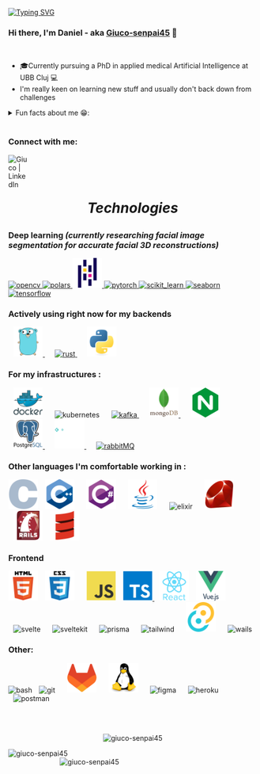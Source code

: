 <a href="https://git.io/typing-svg"><img src="https://readme-typing-svg.demolab.com?font=Fira+Code&pause=1000&color=47F7BA&width=680&lines=Nondeterministically+breaking+every+pattern.;%E0%B8%85%5E%3E%E2%A9%8A%3C%5E%E0%B8%85+Absolute+Academic+Machine+%E2%89%BD%5E%E2%80%A2%E2%A9%8A%E2%80%A2%5E%E2%89%BC;Honestly+just+vibin'+my+way+through+this%2C+professionally." alt="Typing SVG" /></a>

### Hi there, I'm Daniel - aka [Giuco-senpai45][dummy] 👋

<br/>

- 🎓Currently pursuing a PhD in applied medical Artificial Intelligence at UBB Cluj 💻
- I'm really keen on learning new stuff and usually don't back down from challenges
<details>
    <summary>Fun facts about me 😁:</summary>
    <li>I love drawing 🎨 and singing 🎤</li>
    <li>I play basketball 🏀</li>
    <li><a href="https://myanimelist.net/profile/Giuco"><i>I also watch a lot of anime (shh)</i></a></li>
</details>

<br/>

### Connect with me:

<!-- [<img align="left" alt="Giuco | Twitter" width="22px" src="https://cdn.jsdelivr.net/npm/simple-icons@v3/icons/twitter.svg" />][twitter] -->

[<img align="left" alt="Giuco | LinkedIn" width="40px" src="https://www.svgrepo.com/show/157006/linkedin.svg" />][linkedin]

<br />
<br />
<br />

# <p align="center"><b><i>Technologies</i></b></p>

### <b>Deep learning <i> (currently researching facial image segmentation for accurate facial 3D reconstructions) </i></b>

<p align="left">
  <a href="https://opencv.org/" target="_blank" rel="noreferrer"> <img src="https://www.vectorlogo.zone/logos/opencv/opencv-icon.svg" alt="opencv" width="60" height="60"/> </a>
  <a href="https://pola.rs/" target="_blank" rel="noreferrer"> <img src="https://avatars.githubusercontent.com/u/83768144?s=200&v=4" alt="polars" width="60" height="60"/> </a>
  <a href="https://pandas.pydata.org/" target="_blank" rel="noreferrer"> <img src="https://raw.githubusercontent.com/devicons/devicon/2ae2a900d2f041da66e950e4d48052658d850630/icons/pandas/pandas-original.svg" alt="pandas" width="60" height="60"/> </a>
  <a href="https://pytorch.org/" target="_blank" rel="noreferrer"> <img src="https://www.vectorlogo.zone/logos/pytorch/pytorch-icon.svg" alt="pytorch" width="60" height="60"/> </a>
  <a href="https://scikit-learn.org/" target="_blank" rel="noreferrer"> <img src="https://upload.wikimedia.org/wikipedia/commons/0/05/Scikit_learn_logo_small.svg" alt="scikit_learn" width="60" height="60"/> </a>
  <a href="https://seaborn.pydata.org/" target="_blank" rel="noreferrer"> <img src="https://seaborn.pydata.org/_images/logo-mark-lightbg.svg" alt="seaborn" width="60" height="60"/>
  </a>
  <a href="https://www.tensorflow.org" target="_blank" rel="noreferrer"> <img src="https://www.vectorlogo.zone/logos/tensorflow/tensorflow-icon.svg" alt="tensorflow" width="60" height="60"/> </a>
</p>



  <h3> Actively using right now for my backends</h3>
  <div align="left">
    <a style="padding:10px" href="https://golang.org" target="_blank" rel="noreferrer"> <img src="https://raw.githubusercontent.com/devicons/devicon/master/icons/go/go-original.svg" alt="go" width="60" height="60"/> </a>
    <a style="padding:10px" href="https://www.rust-lang.org" target="_blank" rel="noreferrer"> <img src="https://www.svgrepo.com/show/374056/rust.svg" alt="rust" width="60" height="60"/> </a>
    <a style="padding:10px"> <img src="https://raw.githubusercontent.com/devicons/devicon/master/icons/python/python-original.svg" alt="python" width="60" height="60"/> </a>
  </div>
</p>

### <b>For my infrastructures :</b>

<p align="left">
  <div align="left">
    <a style="padding:10px"> <img src="https://raw.githubusercontent.com/devicons/devicon/master/icons/docker/docker-original-wordmark.svg" alt="docker" width="60" height="60"/>
    </a>
    <a style="padding:10px">
    <img src="https://www.vectorlogo.zone/logos/kubernetes/kubernetes-icon.svg" alt="kubernetes" width="60" height="60"/>
    </a>
    <a style="padding:10px" href="https://kafka.apache.org/" target="_blank" rel="noreferrer">  <img src="https://www.vectorlogo.zone/logos/apache_kafka/apache_kafka-icon.svg" alt="kafka" width="60" height="60"/>
    </a>
    <a style="padding:10px" href="https://www.mongodb.com/" target="_blank" rel="noreferrer"> <img src="https://raw.githubusercontent.com/devicons/devicon/master/icons/mongodb/mongodb-original-wordmark.svg" alt="mongodb" width="60" height="60"/>
    </a>
    <a style="padding:10px" href="https://www.nginx.com" target="_blank" rel="noreferrer"> <img src="https://raw.githubusercontent.com/devicons/devicon/master/icons/nginx/nginx-original.svg" alt="nginx" width="60" height="60"/>
    </a>
    <a style="padding:10px" href="https://www.postgresql.org" target="_blank" rel="noreferrer"> <img src="https://raw.githubusercontent.com/devicons/devicon/master/icons/postgresql/postgresql-original-wordmark.svg" alt="postgresql" width="60" height="60"/>
    <a style="padding:10px" href="https://www.postgresql.org" target="_blank" rel="noreferrer"> <img src="https://raw.githubusercontent.com/devicons/devicon/master/icons/grpc/grpc-original.svg" alt="grpc" width="60" height="60"/>
    </a>
    <a style="padding:10px" href="https://www.rabbitmq.com" target="_blank" rel="noreferrer"> <img src="https://www.vectorlogo.zone/logos/rabbitmq/rabbitmq-icon.svg" alt="rabbitMQ" width="60" height="60"/>
    </a> 
  </div>
</p>

### <b>Other languages I'm comfortable working in :</b>

<p align="left">
    <a> <img src="https://raw.githubusercontent.com/devicons/devicon/master/icons/c/c-original.svg" alt="c" width="60" height="60"/> </a>
    <a style="padding:10px"> <img src="https://raw.githubusercontent.com/devicons/devicon/master/icons/cplusplus/cplusplus-original.svg" alt="cplusplus" width="60" height="60"/> </a>
    <a style="padding:10px"> <img src="https://raw.githubusercontent.com/devicons/devicon/master/icons/csharp/csharp-original.svg" alt="csharp" width="60" height="60"/> </a>
    <a style="padding:10px"> <img src="https://raw.githubusercontent.com/devicons/devicon/master/icons/java/java-original.svg" alt="java" width="60" height="60"/> </a>
    <a style="padding:10px"> <img src="https://www.vectorlogo.zone/logos/elixir-lang/elixir-lang-icon.svg" alt="elixir" width="60" height="60"/> </a>
    <a style="padding:10px"> <img src="https://raw.githubusercontent.com/devicons/devicon/master/icons/ruby/ruby-original.svg" alt="ruby" width="60" height="60"/> </a>
    <a style="padding:10px"> <img src="https://raw.githubusercontent.com/devicons/devicon/master/icons/rails/rails-original-wordmark.svg" alt="rails" width="60" height="60"/> </a>
    <a href="https://www.scala-lang.org" target="_blank" rel="noreferrer"> <img src="https://raw.githubusercontent.com/devicons/devicon/master/icons/scala/scala-original.svg" alt="scala" width="60" height="60"/> </a>
</p>

### <b>Frontend</b>

<p align="left">
  <a> <img src="https://raw.githubusercontent.com/devicons/devicon/master/icons/html5/html5-original-wordmark.svg" alt="html5" width="60" height="60"/> </a>
  <a style="padding:10px"> <img src="https://raw.githubusercontent.com/devicons/devicon/master/icons/css3/css3-original-wordmark.svg" alt="css3" width="60" height="60"/> </a>
  <a style="padding:10px"> <img src="https://raw.githubusercontent.com/devicons/devicon/master/icons/javascript/javascript-original.svg" alt="javascript" width="60" height="60"/> </a>
  <a href="https://www.typescriptlang.org/" target="_blank" rel="noreferrer"> <img src="https://raw.githubusercontent.com/devicons/devicon/master/icons/typescript/typescript-original.svg" alt="typescript" width="60" height="60"/> </a>
  <a style="padding:10px"> <img src="https://raw.githubusercontent.com/devicons/devicon/master/icons/react/react-original-wordmark.svg" alt="react" width="60" height="60"/> </a>
  <a href="https://vuejs.org/" target="_blank" rel="noreferrer"> <img src="https://raw.githubusercontent.com/devicons/devicon/master/icons/vuejs/vuejs-original-wordmark.svg" alt="vuejs" width="60" height="60"/> </a>
  <a style="padding:10px"> <img src="https://upload.wikimedia.org/wikipedia/commons/1/1b/Svelte_Logo.svg" alt="svelte" width="60" height="60"/>
  <a style="padding:10px"> <img src="https://upload.vectorlogo.zone/logos/sveltetechnology/images/0432c913-c466-4470-b0e4-d480ed887160.svg" alt="sveltekit" width="80" height="60"/>
  <a style="padding:10px"> <img src="https://vectorwiki.com/images/SIGDY__prisma.svg" alt="prisma" width="60" height="60"/>
  </a>
  <a style="padding:10px"> <img src="https://www.vectorlogo.zone/logos/tailwindcss/tailwindcss-icon.svg" alt="tailwind" width="60" height="60"/> </a>
  <a style="padding:10px"> <img src="https://raw.githubusercontent.com/devicons/devicon/master/icons/tauri/tauri-original.svg" alt="tauri" width="60" height="60"/> </a>
  <a style="padding:10px"> <img src="https://wails.io/img/wails-logo-horizontal-dark.svg" alt="wails" width="180" height="60"/> </a>
  



### <b>Other:</b>

<p align="left"> 
    <a> <img src="https://www.vectorlogo.zone/logos/gnu_bash/gnu_bash-icon.svg" alt="bash" width="60" height="60"/></a>
    <a style="padding:10px"> <img src="https://www.vectorlogo.zone/logos/git-scm/git-scm-icon.svg" alt="git" width="60" height="60"/> </a>
    <a style="padding:10px"> <img src="https://raw.githubusercontent.com/devicons/devicon/master/icons/gitlab/gitlab-original.svg" alt="git" width="60" height="60"/> </a>
    <a style="padding:10px"> <img src="https://raw.githubusercontent.com/devicons/devicon/master/icons/linux/linux-original.svg" alt="linux" width="60" height="60"/> </a>
    <a style="padding:10px"> <img src="https://www.vectorlogo.zone/logos/figma/figma-icon.svg" alt="figma" width="60" height="60"/> </a>
    <a style="padding:10px"> <img src="https://www.vectorlogo.zone/logos/heroku/heroku-icon.svg" alt="heroku" width="60" height="60"/> </a>
    <a style="padding:10px"> <img src="https://www.vectorlogo.zone/logos/getpostman/getpostman-icon.svg" alt="postman" width="60" height="60"/> </a>
 </p>

<br />
<br />

<p align="center"><img align="center" src="https://github-readme-stats.vercel.app/api/top-langs?username=giuco-senpai45&show_icons=true&locale=en&layout=compact" alt="giuco-senpai45" /></p>

<div display="flex">
  <img align="left" width="400" src="https://github-readme-stats.vercel.app/api?username=giuco-senpai45&show_icons=true&locale=en" alt="giuco-senpai45" />
  <img align="right" width="400" src="https://github-readme-streak-stats.herokuapp.com/?user=giuco-senpai45&" alt="giuco-senpai45" />
</div>

[twitter]: https://twitter.com/Giuco8
[linkedin]: https://linkedin.com/in/ardelean-george/
[dummy]: https://github.com/Giuco-senpai45
